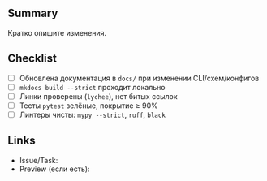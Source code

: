 ## Summary

Кратко опишите изменения.

## Checklist

- [ ] Обновлена документация в `docs/` при изменении CLI/схем/конфигов
- [ ] `mkdocs build --strict` проходит локально
- [ ] Линки проверены (`lychee`), нет битых ссылок
- [ ] Тесты `pytest` зелёные, покрытие ≥ 90%
- [ ] Линтеры чисты: `mypy --strict`, `ruff`, `black`

## Links

- Issue/Task:
- Preview (если есть):

